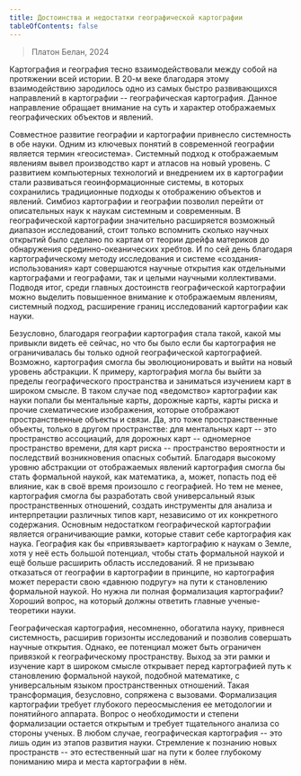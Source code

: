 ```yaml
---
title: Достоинства и недостатки географической картографии
tableOfContents: false
---
```


> Платон Белан, 2024

Картография и география тесно взаимодействовали между собой на
протяжении всей истории. В 20-м веке благодаря этому взаимодействию
зародилось одно из самых быстро развивающихся направлений в картографии
-- географическая картография. Данное направление обращает внимание на
суть и характер отображаемых географических объектов и явлений.

Совместное развитие географии и картографии привнесло системность в обе
науки. Одним из ключевых понятий в современной географии является термин
«геосистема». Системный подход к отображаемым явлениям вывел
производство карт и атласов на новый уровень. С развитием компьютерных
технологий и внедрением их в картографии стали развиваться
геоинформационные системы, в которых сохранились традиционные подходы к
отображению объектов и явлений. Симбиоз картографии и географии позволил
перейти от описательных наук к наукам системным и современным. В
географической картографии значительно расширяется возможный диапазон
исследований, стоит только вспомнить сколько научных открытий было
сделано по картам от теории дрейфа материков до обнаружения
срединно-океанических хребтов. И по сей день благодаря картографическому
методу исследования и системе «создания-использования» карт совершаются
научные открытия как отдельными картографами и географами, так и целыми
научными коллективами. Подводя итог, среди главных достоинств
географической картографии можно выделить повышенное внимание к
отображаемым явлениям, системный подход, расширение границ исследований
картографии как науки.

Безусловно, благодаря географии картография стала такой, какой мы
привыкли видеть её сейчас, но что бы было если бы картография не
ограничивалась бы только одной географической картографией. Возможно,
картография смогла бы эволюционировать и выйти на новый уровень
абстракции. К примеру, картография могла бы выйти за пределы
географического пространства и заниматься изучением карт в широком
смысле. В таком случае под «ведомство» картографии как науки попали бы
ментальные карты, дорожные карты, карты риска и прочие схематические
изображения, которые отображают пространственные объекты и связи. Да,
это тоже пространственные объекты, только в другом пространстве: для
ментальных карт -- это пространство ассоциаций, для дорожных карт --
одномерное пространство времени, для карт риска -- пространство
вероятности и последствий возникновения опасных событий. Благодаря
высокому уровню абстракции от отображаемых явлений картография смогла бы
стать формальной наукой, как математика, а, может, попасть под её
влияние, как в своё время произошло с географией. Но тем не менее,
картография смогла бы разработать свой универсальный язык
пространственных отношений, создать инструменты для анализа и
интерпретации различных типов карт, независимо от их конкретного
содержания. Основным недостатком географической картографии является
ограничивающие рамки, которые ставит себе картография как наука.
География как бы «привязывает» картографию к наукам о Земле, хотя у неё
есть большой потенциал, чтобы стать формальной наукой и ещё больше
расширить область исследований. Я не призываю отказаться от географии в
картографии в принципе, но картография может перерасти свою «давнюю
подругу» на пути к становлению формальной наукой. Но нужна ли полная
формализация картографии? Хороший вопрос, на который должны ответить
главные ученые-теоретики науки.

Географическая картография, несомненно, обогатила науку, привнеся
системность, расширив горизонты исследований и позволив совершать
научные открытия. Однако, ее потенциал может быть ограничен привязкой к
географическому пространству. Выход за эти рамки и изучение карт в
широком смысле открывает перед картографией путь к становлению
формальной наукой, подобной математике, с универсальным языком
пространственных отношений. Такая трансформация, безусловно, сопряжена с
вызовами. Формализация картографии требует глубокого переосмысления ее
методологии и понятийного аппарата. Вопрос о необходимости и степени
формализации остается открытым и требует тщательного анализа со стороны
ученых. В любом случае, географическая картография -- это лишь один из
этапов развития науки. Стремление к познанию новых пространств -- это
естественный шаг на пути к более глубокому пониманию мира и места
картографии в нём.
